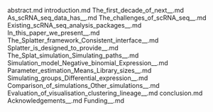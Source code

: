abstract.md
introduction.md
The_first_decade_of_next__.md
As_scRNA_seq_data_has__.md
The_challenges_of_scRNA_seq__.md
Existing_scRNA_seq_analysis_packages__.md
In_this_paper_we_present__.md
The_Splatter_framework_Consistent_interface__.md
Splatter_is_designed_to_provide__.md
The_Splat_simulation_Simulating_paths__.md
Simulation_model_Negative_binomial_Expression__.md
Parameter_estimation_Means_Library_sizes__.md
Simulating_groups_Differential_expression__.md
Comparison_of_simulations_Other_simulations__.md
Evaluation_of_visualisation_clustering_lineage__.md
conclusion.md
Acknowledgements__.md
Funding__.md
